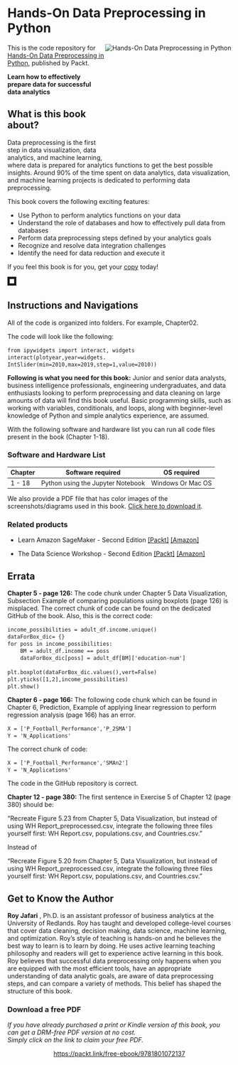 # Hands-On Data Preprocessing in Python

<a href="https://www.packtpub.com/product/hands-on-data-preprocessing-in-python/9781801072137"><img src="https://static.packt-cdn.com/products/9781801072137/cover/smaller" alt="Hands-On Data Preprocessing in Python" height="256px" align="right"></a>

This is the code repository for [Hands-On Data Preprocessing in Python](https://www.packtpub.com/product/hands-on-data-preprocessing-in-python/9781801072137), published by Packt.

**Learn how to effectively prepare data for successful data analytics**

## What is this book about?
Data preprocessing is the first step in data visualization, data analytics, and machine learning, where data is prepared for analytics functions to get the best possible insights. Around 90% of the time spent on data analytics, data visualization, and machine learning projects is dedicated to performing data preprocessing.

This book covers the following exciting features: 
* Use Python to perform analytics functions on your data
* Understand the role of databases and how to effectively pull data from databases
* Perform data preprocessing steps defined by your analytics goals
* Recognize and resolve data integration challenges
* Identify the need for data reduction and execute it

If you feel this book is for you, get your [copy](https://www.amazon.com/dp/1801072132) today!

<a href="https://www.packtpub.com/?utm_source=github&utm_medium=banner&utm_campaign=GitHubBanner"><img src="https://raw.githubusercontent.com/PacktPublishing/GitHub/master/GitHub.png" 
alt="https://www.packtpub.com/" border="5" /></a>


## Instructions and Navigations
All of the code is organized into folders. For example, Chapter02.

The code will look like the following:
```
from ipywidgets import interact, widgets
interact(plotyear,year=widgets.
IntSlider(min=2010,max=2019,step=1,value=2010))
```

**Following is what you need for this book:**
Junior and senior data analysts, business intelligence professionals, engineering undergraduates, and data enthusiasts looking to perform preprocessing and data cleaning on large amounts of data will find this book useful. Basic programming skills, such as working with variables, conditionals, and loops, along with beginner-level knowledge of Python and simple analytics experience, are assumed.

With the following software and hardware list you can run all code files present in the book (Chapter 1-18).

### Software and Hardware List

| Chapter  | Software required                   | OS required                        |
| -------- | ------------------------------------| -----------------------------------|
| 1  - 18      | Python using the Jupyter Notebook                  | Windows Or Mac OS |


We also provide a PDF file that has color images of the screenshots/diagrams used in this book. [Click here to download it](https://static.packt-cdn.com/downloads/9781801072137_ColorImages.pdf).


### Related products 
* Learn Amazon SageMaker - Second Edition [[Packt]](https://www.packtpub.com/product/learn-amazon-sagemaker-second-edition/9781801817950) [[Amazon]](https://www.amazon.com/dp/1801817952)

* The Data Science Workshop - Second Edition [[Packt]](https://www.packtpub.com/product/the-data-science-workshop-second-edition/9781800566927) [[Amazon]](https://www.amazon.com/dp/1800566921)

## Errata

**Chapter 5 - page 126:** The code chunk under Chapter 5 Data Visualization, Subsection Example of comparing populations using boxplots (page 126) is misplaced. The correct chunk of code can be found on the dedicated GitHub of the book. Also, this is the correct code:

```
income_possibilities = adult_df.income.unique()
dataForBox_dic= {}
for poss in income_possibilities:
    BM = adult_df.income == poss
    dataForBox_dic[poss] = adult_df[BM]['education-num']
    
plt.boxplot(dataForBox_dic.values(),vert=False)
plt.yticks([1,2],income_possibilities)
plt.show()
```

**Chapter 6 - page 166:** The following code chunk which can be found in Chapter 6, Prediction, Example of applying linear regression to perform regression analysis (page 166) has an error.

```
X = ['P_Football_Performance','P_2SMA']
Y = 'N_Applications'
```

The correct chunk of code:

```
X = ['P_Football_Performance','SMAn2']
Y = 'N_Applications'
```

The code in the GitHub repository is correct.

**Chapter 12 - page 380:** The first sentence in Exercise 5 of Chapter 12 (page 380) should be:

“Recreate Figure 5.23 from Chapter 5, Data Visualization, but instead of using WH Report_preprocessed.csv, integrate the following three files yourself first: WH Report.csv, populations.csv, and Countries.csv.”

Instead of 

“Recreate Figure 5.20 from Chapter 5, Data Visualization, but instead of using WH Report_preprocessed.csv, integrate the following three files yourself first: WH Report.csv, populations.csv, and Countries.csv.”


## Get to Know the Author
**Roy Jafari**
, Ph.D. is an assistant professor of business analytics at the University of Redlands.
Roy has taught and developed college-level courses that cover data cleaning, decision making, data science, machine learning, and optimization.
Roy’s style of teaching is hands-on and he believes the best way to learn is to learn by doing. He uses active learning teaching philosophy and readers will get to experience active learning in this book.
Roy believes that successful data preprocessing only happens when you are equipped with the most efficient tools, have an appropriate understanding of data analytic goals, are aware of data preprocessing steps, and can compare a variety of methods. This belief has shaped the structure of this book.

### Download a free PDF

 <i>If you have already purchased a print or Kindle version of this book, you can get a DRM-free PDF version at no cost.<br>Simply click on the link to claim your free PDF.</i>
<p align="center"> <a href="https://packt.link/free-ebook/9781801072137">https://packt.link/free-ebook/9781801072137 </a> </p>